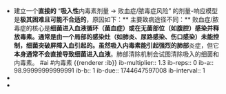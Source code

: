 - 建立一个**直接的** “**吸入性**内毒素剂量 -> 败血症/脓毒症风险” 的剂量-响应模型是**极其困难且可能不合适的**，原因如下：**
  主要致病途径不同：** 败血症/脓毒症的核心是**细菌进入血液循环（菌血症）**或在无菌部位（如腹腔）感染并释放毒素。通常是由一个局部的感染灶（如肺炎、尿路感染、伤口感染）未能控制，细菌突破屏障入血引起的。虽然吸入内毒素能引起强烈的**肺部**炎症，但它**本身通常不会直接导致细菌进入血液**。肺部清除机制会试图清除吸入的细菌和内毒素。 #ai #内毒素 
  {{renderer :ib}}
  ib-multiplier:: 1.3
  ib-reps:: 0
  ib-a:: 98.99999999999991
  ib-b:: 1
  ib-due:: 1744647597008
  ib-interval:: 1
-
-